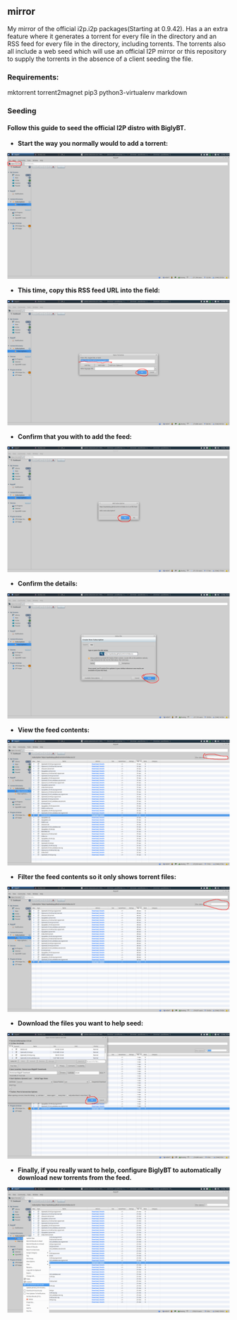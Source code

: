 mirror
------


My mirror of the official i2p.i2p packages(Starting at 0.9.42). Has a an extra
feature where it generates a torrent for every file in the directory and an RSS
feed for every file in the directory, including torrents. The torrents also
all include a web seed which will use an official I2P mirror or this repository
to supply the torrents in the absence of a client seeding the file.

### Requirements:

mktorrent
torrent2magnet
pip3
python3-virtualenv
markdown

### Seeding

#### Follow this guide to seed the official I2P distro with BiglyBT.

- **Start the way you normally would to add a torrent:**

![Start adding the torrent](0-torrent.png)

- **This time, copy this RSS feed URL into the field:**

![Copy the RSS feed URL](1-torrent.png)

- **Confirm that you with to add the feed:**

![Add the Feed](2-torrent.png)

- **Confirm the details:**

![Confirm the details](3-torrent.png)

- **View the feed contents:**

![View the feed contents](4-torrent.png)

- **Filter the feed contents so it only shows torrent files:**

![filter the feed contents](5-torrent.png)

- **Download the files you want to help seed:**

![Download some files](6-torrent.png)

- **Finally, if you really want to help, configure BiglyBT to automatically download**
  **new torrents from the feed.**

![Auto-download the feed contents](7-torrent.png)